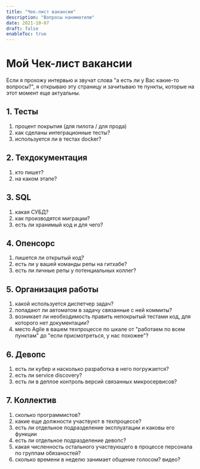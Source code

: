 ```yaml
---
title: "Чек-лист вакансии"
description: "Вопросы нанимателю"
date: 2021-10-07
draft: false
enableToc: true
---
```


# Мой Чек-лист вакансии

Если я прохожу интервью и звучат слова "а есть ли у Вас какие-то вопросы?", я открываю эту страницу и зачитываю те пункты, которые на этот момент еще актуальны.

## 1. Тесты

1. процент покрытия (для пилота / для прода)
2. как сделаны интеграционные тесты?
3. используется ли в тестах docker?

## 2. Техдокументация

1. кто пишет?
2. на каком этапе?

## 3. SQL

1. какая СУБД?
2. как производятся миграции?
3. есть ли хранимый код и для чего?

## 4. Опенсорс

1. пишется ли открытый код?
2. есть ли у вашей команды репы на гитхабе?
3. есть ли личные репы у потенциальных коллег?

## 5. Организация работы

1. какой используется диспетчер задач?
2. попадают ли автоматом в задачу связанные с ней коммиты?
3. возникает ли необходимость править непокрытый тестами код, для которого нет документации?
4. место Agile в вашем техпроцессе по шкале от "работаем по всем пунктам" до "если присмотреться, у нас похожее"?

## 6. Девопс

1. есть ли кубер и насколько разработка в него погружается?
2. есть ли service discovery?
3. есть ли в деплое контроль версий связанных микросервисов?

## 7. Коллектив

1. сколько программистов?
2. какие еще должности участвуют в техпроцессе?
3. есть ли отдельное подразделение эксплуатации и каковы его функции
4. есть ли отдельное подразделение девопс?
5. какая численность остального участвующего в процессе персонала по группам обязаностей?
6. сколько времени в неделю занимает общение голосом? видео?
